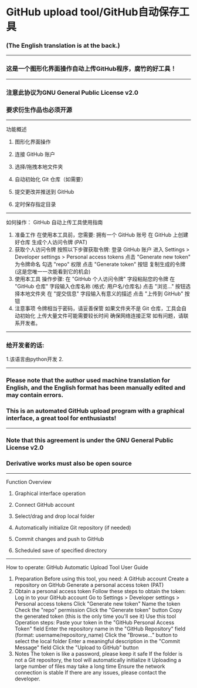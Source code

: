 # GitHub upload tool/GitHub自动保存工具

### (The English translation is at the back.)

------------
### 这是一个图形化界面操作自动上传GitHub程序，腐竹的好工具！

------------
### 注意此协议为GNU General Public License v2.0
### 要求衍生作品也必须开源

------------
功能概述

1. 图形化界面操作

2. 连接 GitHub 账户

3. 选择/拖拽本地文件夹

4. 自动初始化 Git 仓库（如需要）

5. 提交更改并推送到 GitHub

6. 定时保存指定目录

------------
如何操作：
GitHub 自动上传工具使用指南 
1. 准备工作 
在使用本工具前，您需要: 
拥有一个 GitHub 账号 
在 GitHub 上创建好仓库 
生成个人访问令牌 (PAT) 
2. 获取个人访问令牌 
按照以下步骤获取令牌: 
登录 GitHub 账户 
进入 Settings > Developer settings > Personal access tokens 
点击 "Generate new token" 
为令牌命名 
勾选 "repo" 权限 
点击 "Generate token" 按钮 
复制生成的令牌 (这是您唯一一次能看到它的机会) 
3. 使用本工具 
操作步骤: 
在 "GitHub 个人访问令牌" 字段粘贴您的令牌 
在 "GitHub 仓库" 字段输入仓库名称 (格式: 用户名/仓库名) 
点击 "浏览..." 按钮选择本地文件夹 
在 "提交信息" 字段输入有意义的描述 
点击 "上传到 GitHub" 按钮 
4. 注意事项 
令牌相当于密码，请妥善保管 
如果文件夹不是 Git 仓库，工具会自动初始化 
上传大量文件可能需要较长时间 
确保网络连接正常 
如有问题，请联系开发者。

------------

### 给开发者的话:
1.该语言由python开发
2.

------------

### Please note that the author used machine translation for English, and the English format has been manually edited and may contain errors.
### This is an automated GitHub upload program with a graphical interface, a great tool for enthusiasts!

------------
### Note that this agreement is under the GNU General Public License v2.0
### Derivative works must also be open source

------------
Function Overview

1. Graphical interface operation

2. Connect GitHub account

3. Select/drag and drop local folder
   
4. Automatically initialize Git repository (if needed)
   
5. Commit changes and push to GitHub
    
6. Scheduled save of specified directory
    
------------
How to operate:
GitHub Automatic Upload Tool User Guide 
1. Preparation  Before using this tool, you need:
A GitHub account
Create a repository on GitHub
Generate a personal access token (PAT)
2. Obtain a personal access token
Follow these steps to obtain the token:
Log in to your GitHub account
Go to Settings > Developer settings > Personal access tokens
Click "Generate new token"
Name the token
Check the "repo" permission
Click the "Generate token" button
Copy the generated token (this is the only time you'll see it)
Use this tool
Operation steps:
Paste your token in the "GitHub Personal Access Token" field
Enter the repository name in the "GitHub Repository" field (format: username/repository_name)
Click the "Browse..." button to select the local folder
Enter a meaningful description in the "Commit Message" field
Click the "Upload to GitHub" button
8. Notes
The token is like a password, please keep it safe
If the folder is not a Git repository, the tool will automatically initialize it
Uploading a large number of files may take a long time
Ensure the network connection is stable
If there are any issues, please contact the developer.

